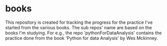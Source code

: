 # books

This repository is created for tracking the progress for the practice I've started from the various books. 
The sub repos' name are based on the books I'm studying. For e.g., the repo 'pythonForDataAnalysis' contains the practice done from the book 'Python for data Analysis' by Wes Mckinney.
